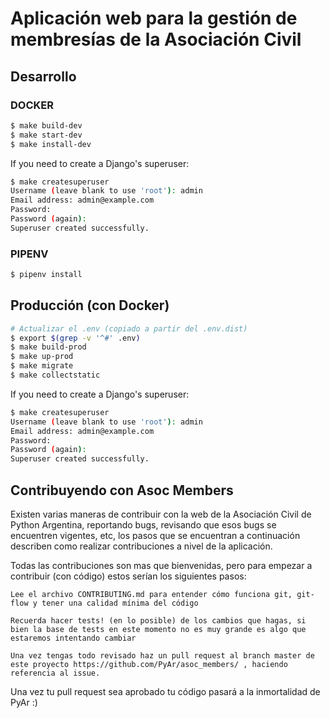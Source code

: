 # Aplicación web para la gestión de membresías de la Asociación Civil

## Desarrollo

### DOCKER
```bash
$ make build-dev
$ make start-dev
$ make install-dev
```

If you need to create a Django's superuser:

```bash
$ make createsuperuser
Username (leave blank to use 'root'): admin
Email address: admin@example.com
Password:
Password (again):
Superuser created successfully.
```

### PIPENV
```bash
$ pipenv install
```


## Producción (con Docker)

```bash
# Actualizar el .env (copiado a partir del .env.dist)
$ export $(grep -v '^#' .env)
$ make build-prod
$ make up-prod
$ make migrate
$ make collectstatic
```

If you need to create a Django's superuser:

```bash
$ make createsuperuser
Username (leave blank to use 'root'): admin
Email address: admin@example.com
Password:
Password (again):
Superuser created successfully.
```


## Contribuyendo con Asoc Members

Existen varias maneras de contribuir con la web de la Asociación Civil de Python Argentina, reportando bugs, revisando que esos bugs se encuentren vigentes, etc, los pasos que se encuentran a continuación describen como realizar contribuciones a nivel de la aplicación.

Todas las contribuciones son mas que bienvenidas, pero para empezar a contribuir (con código) estos serían los siguientes pasos:

    Lee el archivo CONTRIBUTING.md para entender cómo funciona git, git-flow y tener una calidad mínima del código

    Recuerda hacer tests! (en lo posible) de los cambios que hagas, si bien la base de tests en este momento no es muy grande es algo que estaremos intentando cambiar

    Una vez tengas todo revisado haz un pull request al branch master de este proyecto https://github.com/PyAr/asoc_members/ , haciendo referencia al issue.

Una vez tu pull request sea aprobado tu código pasará a la inmortalidad de PyAr :)
